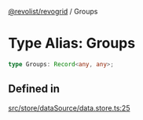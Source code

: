 [@revolist/revogrid](README.md) / Groups

# Type Alias: Groups

```ts
type Groups: Record<any, any>;
```

## Defined in

[src/store/dataSource/data.store.ts:25](https://github.com/revolist/revogrid/blob/69d5bd9cb55a69f54242342681dca616def73994/src/store/dataSource/data.store.ts#L25)
